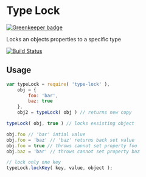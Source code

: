 # Type Lock

[![Greenkeeper badge](https://badges.greenkeeper.io/jcblw/type-lock.svg)](https://greenkeeper.io/)

Locks an objects properties to a specific type

[![Build Status](https://travis-ci.org/jcblw/type-lock.svg?branch=master)](https://travis-ci.org/jcblw/type-lock)

## Usage

```javascript
var typeLock = require( 'type-lock' ),
    obj = {
        foo: 'bar',
        baz: true 
    },
    obj2 = typeLock( obj ) // returns new copy

typeLock( obj, true ) // locks exsisting object

obj.foo // 'bar' intial value
obj.foo = 'baz' // 'baz' returns back set value
obj.foo = true // throws cannot set property foo
obj.baz = 'bar' // throws cannot set property baz

// lock only one key
typeLock.lockKey( key, value, object );
```
